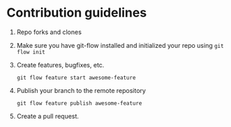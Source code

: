 # Contribution guidelines

1. Repo forks and clones
2. Make sure you have git-flow installed and initialized your repo using `git flow init`
3. Create features, bugfixes, etc.

    ```
    git flow feature start awesome-feature
    ```

4. Publish your branch to the remote repository

    ```
    git flow feature publish awesome-feature
    ```

5. Create a pull request.
